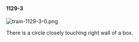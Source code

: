 #### 1129-3
![train-1129-3-0.png](https://github.com/lil-lab/nlvr/raw/master/nlvr/train/images/14/train-1129-3-0.png "train-1129-3-0.png")

There is a circle closely touching right wall of a box.